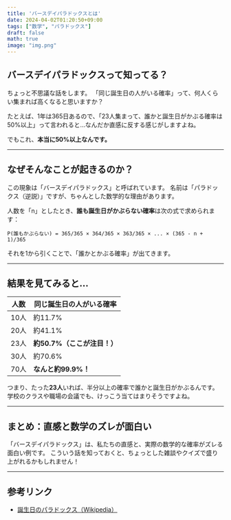 ```yaml
---
title: 'バースデイパラドックスとは'
date: 2024-04-02T01:20:50+09:00
tags: ["数学", "パラドックス"]
draft: false
math: true
image: "img.png"
---
```


## バースデイパラドックスって知ってる？

ちょっと不思議な話をします。
「同じ誕生日の人がいる確率」って、何人くらい集まれば高くなると思いますか？

たとえば、1年は365日あるので、「23人集まって、誰かと誕生日がかぶる確率は50%以上」って言われると…なんだか直感に反する感じがしますよね。

でもこれ、**本当に50%以上なんです。**

---

## なぜそんなことが起きるのか？

この現象は「バースデイパラドックス」と呼ばれています。
名前は「パラドックス（逆説）」ですが、ちゃんとした数学的な理由があります。

人数を「n」としたとき、**誰も誕生日がかぶらない確率**は次の式で求められます：

```
P(誰もかぶらない) = 365/365 × 364/365 × 363/365 × ... × (365 - n + 1)/365
```

それを1から引くことで、「誰かとかぶる確率」が出てきます。

---

## 結果を見てみると…

| 人数  | 同じ誕生日の人がいる確率       |
| --- | ------------------ |
| 10人 | 約11.7%             |
| 20人 | 約41.1%             |
| 23人 | **約50.7%（ここが注目！）** |
| 30人 | 約70.6%             |
| 70人 | **なんと約99.9%！**     |

つまり、たった**23人**いれば、半分以上の確率で誰かと誕生日がかぶるんです。
学校のクラスや職場の会議でも、けっこう当てはまりそうですよね。

---

## まとめ：直感と数学のズレが面白い

「バースデイパラドックス」は、私たちの直感と、実際の数学的な確率がズレる面白い例です。
こういう話を知っておくと、ちょっとした雑談やクイズで盛り上がれるかもしれません！

---

## 参考リンク

* [誕生日のパラドックス（Wikipedia）](https://ja.wikipedia.org/wiki/%E8%AA%95%E7%94%9F%E6%97%A5%E3%81%AE%E3%83%91%E3%83%A9%E3%83%89%E3%83%83%E3%82%AF%E3%82%B9)

